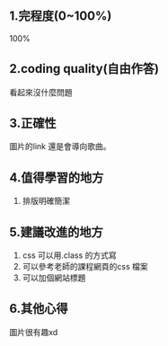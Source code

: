 ## 1.完程度(0~100%)
100%

## 2.coding quality(自由作答)
看起來沒什麼問題

## 3.正確性
圖片的link 還是會導向歌曲。

## 4.值得學習的地方

1. 排版明確簡潔

## 5.建議改進的地方

1. css 可以用.class 的方式寫
2. 可以參考老師的課程網頁的css 檔案
3. 可以加個網站標題

## 6.其他心得

圖片很有趣xd